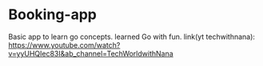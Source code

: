 # Booking-app

Basic app to learn go concepts.
learned Go with fun.
link(yt techwithnana): https://www.youtube.com/watch?v=yyUHQIec83I&ab_channel=TechWorldwithNana
